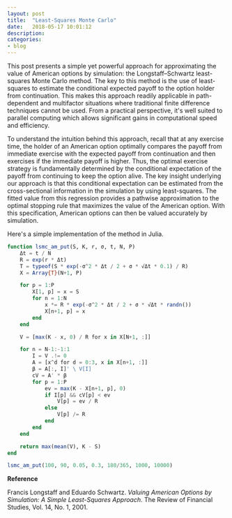 ```yaml
---
layout: post
title:  "Least-Squares Monte Carlo"
date:   2018-05-17 10:01:12
description:
categories:
- blog
---
```


This post presents a simple yet powerful approach for approximating the value of American options by simulation: the Longstaff–Schwartz least-squares Monte Carlo method. The key to this method is the use of least-squares to estimate the conditional expected payoff to the option holder from continuation. This makes this approach readily applicable in path-dependent and multifactor situations where traditional finite difference techniques cannot be used. From a practical perspective, it's well suited to parallel computing which allows significant gains in computational speed and efficiency.

To understand the intuition behind this approach, recall that at any exercise time, the holder of an American option optimally compares the payoff from immediate exercise with the expected payoff from continuation and then exercises if the immediate payoff is higher. Thus, the optimal exercise strategy is fundamentally determined by the conditional expectation of the payoff from continuing to keep the option alive. The key insight underlying our approach is that this conditional expectation can be estimated from the cross-sectional information in the simulation by using least-squares. The fitted value from this regression provides a pathwise approximation to the optimal stopping rule that maximizes the value of the American option. With this specification, American options can then be valued accurately by simulation.

Here's a simple implementation of the method in Julia.

```julia
function lsmc_am_put(S, K, r, σ, t, N, P)
    Δt = t / N
    R = exp(r * Δt)
    T = typeof(S * exp(-σ^2 * Δt / 2 + σ * √Δt * 0.1) / R)
    X = Array{T}(N+1, P)

    for p = 1:P
        X[1, p] = x = S
        for n = 1:N
            x *= R * exp(-σ^2 * Δt / 2 + σ * √Δt * randn())
            X[n+1, p] = x
        end
    end

    V = [max(K - x, 0) / R for x in X[N+1, :]]

    for n = N-1:-1:1
        I = V .!= 0
        A = [x^d for d = 0:3, x in X[n+1, :]]
        β = A[:, I]' \ V[I]
        cV = A' * β
        for p = 1:P
            ev = max(K - X[n+1, p], 0)
            if I[p] && cV[p] < ev
                V[p] = ev / R
            else
                V[p] /= R
            end
        end
    end

    return max(mean(V), K - S)
end

lsmc_am_put(100, 90, 0.05, 0.3, 180/365, 1000, 10000)
```

**Reference**

Francis Longstaff and Eduardo Schwartz. *Valuing American Options by Simulation: A Simple Least-Squares Approach*. The Review of Financial Studies, Vol. 14, No. 1, 2001.
